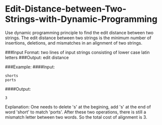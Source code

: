 # Edit-Distance-between-Two-Strings-with-Dynamic-Programming

Use dynamic programming principle to find the edit distance between two strings. The edit distance between two strings is the minimum number of insertions, deletions, and mismatches in an alignment of two strings.

###Input Format: two lines of input strings consisting of lower case latin letters
###Output: edit distance

###Example:
####Input:
```
shorts
ports
```
####Output:
```
3
```
Explanation: One needs to delete 's' at the begining, add 's' at the end of word 'short' to match 'ports'. After these two operations, there is still a mismatch letter between two words. So the total cost of alignment is 3.
